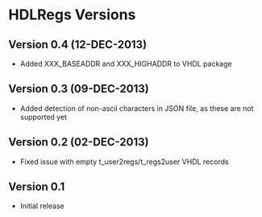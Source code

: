 HDLRegs Versions
================

Version 0.4 (12-DEC-2013)
-------------------------

  * Added XXX_BASEADDR and XXX_HIGHADDR to VHDL package 

Version 0.3 (09-DEC-2013)
-------------------------

  - Added detection of non-ascii characters in JSON file, as these are not supported yet

Version 0.2 (02-DEC-2013)
-------------------------

  - Fixed issue with empty t_user2regs/t_regs2user VHDL records

Version 0.1
-----------

  - Initial release